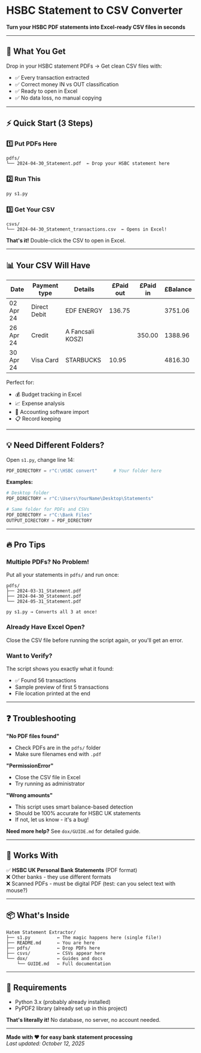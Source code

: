 # HSBC Statement to CSV Converter

**Turn your HSBC PDF statements into Excel-ready CSV files in seconds**

---

## 🎯 What You Get

Drop in your HSBC statement PDFs → Get clean CSV files with:
- ✅ Every transaction extracted
- ✅ Correct money IN vs OUT classification  
- ✅ Ready to open in Excel
- ✅ No data loss, no manual copying

---

## ⚡ Quick Start (3 Steps)

### 1️⃣ Put PDFs Here
```
pdfs/
└── 2024-04-30_Statement.pdf  ← Drop your HSBC statement here
```

### 2️⃣ Run This
```bash
py s1.py
```

### 3️⃣ Get Your CSV
```
csvs/
└── 2024-04-30_Statement_transactions.csv  ← Opens in Excel!
```

**That's it!** Double-click the CSV to open in Excel.

---

## 📊 Your CSV Will Have

| Date | Payment type | Details | £Paid out | £Paid in | £Balance |
|------|-------------|---------|-----------|----------|----------|
| 02 Apr 24 | Direct Debit | EDF ENERGY | 136.75 | | 3751.06 |
| 26 Apr 24 | Credit | A Fancsali KOSZI | | 350.00 | 1388.96 |
| 30 Apr 24 | Visa Card | STARBUCKS | 10.95 | | 4816.30 |

Perfect for:
- 💰 Budget tracking in Excel
- 📈 Expense analysis
- 🧾 Accounting software import
- 📋 Record keeping

---

## 💡 Need Different Folders?

Open `s1.py`, change line 14:

```python
PDF_DIRECTORY = r"C:\HSBC convert"      # Your folder here
```

**Examples:**
```python
# Desktop folder
PDF_DIRECTORY = r"C:\Users\YourName\Desktop\Statements"

# Same folder for PDFs and CSVs
PDF_DIRECTORY = r"C:\Bank Files"
OUTPUT_DIRECTORY = PDF_DIRECTORY
```

---

## 🔥 Pro Tips

### Multiple PDFs? No Problem!
Put all your statements in `pdfs/` and run once:
```
pdfs/
├── 2024-03-31_Statement.pdf
├── 2024-04-30_Statement.pdf  
└── 2024-05-31_Statement.pdf

py s1.py → Converts all 3 at once!
```

### Already Have Excel Open?
Close the CSV file before running the script again, or you'll get an error.

### Want to Verify?
The script shows you exactly what it found:
- ✅ Found 56 transactions
- Sample preview of first 5 transactions
- File location printed at the end

---

## ❓ Troubleshooting

**"No PDF files found"**
- Check PDFs are in the `pdfs/` folder
- Make sure filenames end with `.pdf`

**"PermissionError"**
- Close the CSV file in Excel
- Try running as administrator

**"Wrong amounts"**
- This script uses smart balance-based detection
- Should be 100% accurate for HSBC UK statements
- If not, let us know - it's a bug!

**Need more help?** See `dox/GUIDE.md` for detailed guide.

---

## 🏦 Works With

✅ **HSBC UK Personal Bank Statements** (PDF format)  
❌ Other banks - they use different formats  
❌ Scanned PDFs - must be digital PDF (test: can you select text with mouse?)

---

## 📦 What's Inside

```
Hatem Statement Extractor/
├── s1.py          ← The magic happens here (single file!)
├── README.md      ← You are here
├── pdfs/          ← Drop PDFs here
├── csvs/          ← CSVs appear here
└── dox/           ← Guides and docs
    └── GUIDE.md   ← Full documentation
```

---

## 🚀 Requirements

- Python 3.x (probably already installed)
- PyPDF2 library (already set up in this project)

**That's literally it!** No database, no server, no account needed.

---

**Made with ❤️ for easy bank statement processing**  
*Last updated: October 12, 2025*
